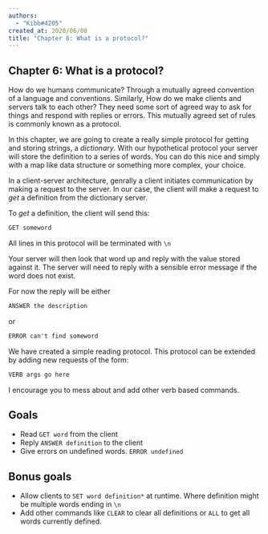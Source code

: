 ```yaml
---
authors:
  - "Kibb#4205"
created_at: 2020/06/08
title: "Chapter 6: What is a protocol?"
---
```


## Chapter 6: What is a protocol?
How do we humans communicate? Through a mutually agreed convention of a language and conventions.
Similarly, How do we make clients and servers talk to each other? 
They need some sort of agreed way to ask for things and respond with replies or errors. This mutually agreed set of rules is commonly known as a protocol.

In this chapter, we are going to create a really simple protocol for getting and storing strings, a *dictionary*.
With our hypothetical protocol your server will store the definition to a series of words.
You can do this nice and simply with a map like data structure or something more complex, your choice.

In a client-server architecture, genrally a client initiates communication by making a request to the server. In our case, the client will make a request to *get* a definition from the dictionary server.

To *get* a definition, the client will send this:
```txt
GET someword
```
All lines in this protocol will be terminated with `\n`

Your server will then look that word up and reply with the value stored against it. 
The server will need to reply with a sensible error message if the word does not exist.

For now the reply will be either
```txt
ANSWER the description
```
or 
```txt
ERROR can't find someword
```
We have created a simple reading protocol. This protocol can be extended by adding new requests of the form:
```txt
VERB args go here
```
I encourage you to mess about and add other verb based commands.

## Goals

- Read `GET word` from the client
- Reply `ANSWER definition` to the client
- Give errors on undefined words. `ERROR undefined`

## Bonus goals

- Allow clients to `SET word definition*` at runtime. Where definition might be multiple words ending in `\n`
- Add other commands like `CLEAR` to clear all definitions or `ALL` to get all words currently defined. 